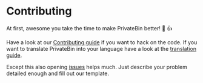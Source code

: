 # Contributing

At first, awesome you take the time to make PrivateBin better! :tada: :+1:

Have a look at our [Contributing guide](https://github.com/PrivateBin/PrivateBin/wiki/Development) if you want to hack on the code.
If you want to translate PrivateBin into your language have a look at the [translation guide](https://github.com/PrivateBin/PrivateBin/wiki/Translation).

Except this also opening [issues](https://github.com/PrivateBin/PrivateBin/issues) helps much. Just describe your problem detailed enough and fill out our template.
